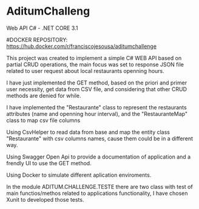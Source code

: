 # AditumChalleng
Web API C# - .NET CORE 3.1

#DOCKER REPOSITORY: https://hub.docker.com/r/franciscojesousa/aditumchallenge

This project was created to implement a simple C# WEB API based on partial CRUD operations, the main focus was set to response JSON file related to user request about 
local restaurants openning hours.

I have just implemented the GET method, based on the priori and primer user necessity, get data from CSV file, and considering that other CRUD methods are denied for 
while.

I have implemented the "Restaurante" class to represent the restaurants attributes (name and openning hour interval), and the "RestauranteMap" class to map csv file 
columns

Using CsvHelper to read data from base and map the entity class "Restaurante" with csv columns names, cause them could be in a different way.

Using Swagger Open Api to provide a documentation of application and a frendly UI to use the GET method.

Using Docker to simulate different aplication enviroments.

In the module ADITUM.CHALLENGE.TESTE there are two class with test of main functios/methos related to applications functionality, I have chosen Xunit to developed 
those tests.







